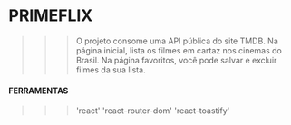 # PRIMEFLIX

>>> O projeto consome uma API pública do site TMDB.
>>> Na página inicial, lista os filmes em cartaz nos cinemas do Brasil.
>>> Na página favoritos, você pode salvar e excluir filmes da sua lista.

#### FERRAMENTAS

>>> 'react'
>>> 'react-router-dom'
>>> 'react-toastify'

